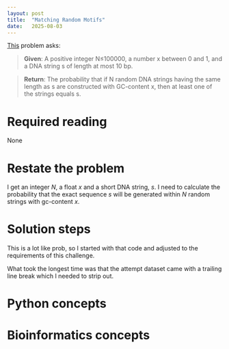 ```yaml
---
layout: post
title:  "Matching Random Motifs"
date:   2025-08-03
---
```


[This](https://rosalind.info/problems/rstr/) problem asks:

> **Given**: A positive integer N≤100000, a number x between 0 and 1, and a DNA string s of length at most 10 bp.

> **Return**: The probability that if N random DNA strings having the same length as s are constructed with GC-content x, then at least one of the strings equals s. 

<!--Break-->

# Required reading
None

# Restate the problem
I get an integer _N_, a float _x_ and a short DNA string, _s_.
I need to calculate the probability that the exact sequence _s_ will be generated within _N_ random strings with gc-content _x_.

# Solution steps
This is a lot like prob, so I started with that code and adjusted to the requirements of this challenge.

What took the longest time was that the attempt dataset came with a trailing line break which I needed to strip out.

# Python concepts

# Bioinformatics concepts


